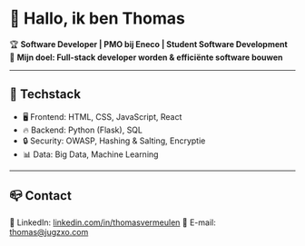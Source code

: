 # 👋 Hallo, ik ben Thomas  

🏆 **Software Developer | PMO bij Eneco | Student Software Development**   
🎯 **Mijn doel: Full-stack developer worden & efficiënte software bouwen**  

---

## 🚀 Techstack

- 🖥️ Frontend: HTML, CSS, JavaScript, React
- 🔥 Backend: Python (Flask), SQL
- 🔒 Security: OWASP, Hashing & Salting, Encryptie
- 📊 Data: Big Data, Machine Learning

---

## 📪 Contact

🔹 LinkedIn: [linkedin.com/in/thomasvermeulen](https://www.linkedin.com/in/thomas-vermeulen-a68067251) 
🔹 E-mail: thomas@jugzxo.com
